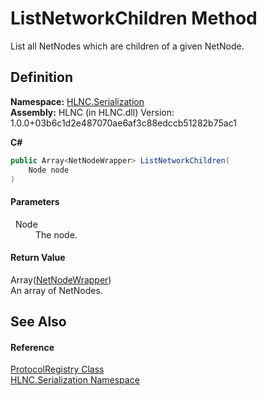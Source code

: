 # ListNetworkChildren Method


List all NetNodes which are children of a given NetNode.



## Definition
**Namespace:** <a href="N_HLNC_Serialization">HLNC.Serialization</a>  
**Assembly:** HLNC (in HLNC.dll) Version: 1.0.0+03b6c1d2e487070ae6af3c88edccb51282b75ac1

**C#**
``` C#
public Array<NetNodeWrapper> ListNetworkChildren(
	Node node
)
```



#### Parameters
<dl><dt>  Node</dt><dd>The node.</dd></dl>

#### Return Value
Array(<a href="T_HLNC_NetNodeWrapper">NetNodeWrapper</a>)  
An array of NetNodes.

## See Also


#### Reference
<a href="T_HLNC_Serialization_ProtocolRegistry">ProtocolRegistry Class</a>  
<a href="N_HLNC_Serialization">HLNC.Serialization Namespace</a>  
